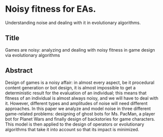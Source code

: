 # Noisy fitness for EAs. 

Understanding noise and dealing with it in evolutionary algorithms. 

## Title

Games are noisy: analyzing and dealing with noisy fitness in game design via evolutionary algorithms

## Abstract

Design of games is a noisy affair: in almost every aspect, be it procedural content generation or bot design, it is almost impossible to get a deterministic result for the evaluation of an individual; this means that fitness of an individual is almost always noisy, and we will have to deal with it. However, different types and amplitudes of noise will need different approaches. In this paper we analyze and model noise in three different game-related problems: designing of ghost bots for Ms. PacMan, a player bot for Planet Wars and finally design of backstories for game characters. This model is then applied to the design of operators or evolutionary algorithms that take it into account so that its impact is minimized. 
